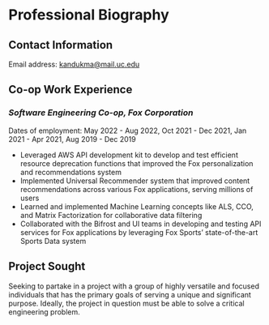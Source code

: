 # Professional Biography

## Contact Information

Email address: kandukma@mail.uc.edu

## Co-op Work Experience

### ***Software Engineering Co-op, Fox Corporation***

Dates of employment: May 2022 - Aug 2022, Oct 2021 - Dec 2021, Jan 2021 - Apr 2021, Aug 2019 - Dec 2019

- Leveraged AWS API development kit to develop and test efficient resource deprecation functions that improved the Fox personalization and recommendations system
- Implemented Universal Recommender system that improved content recommendations across various Fox applications, serving millions of users
- Learned and implemented Machine Learning concepts like ALS, CCO, and Matrix Factorization for collaborative data filtering
- Collaborated with the Bifrost and UI teams in developing and testing API services for Fox applications by leveraging Fox Sports’ state-of-the-art Sports Data system


## Project Sought

Seeking to partake in a project with a group of highly versatile and focused individuals that has the primary goals of serving a unique and significant purpose. Ideally, the project in question must be able to solve a critical engineering problem.
